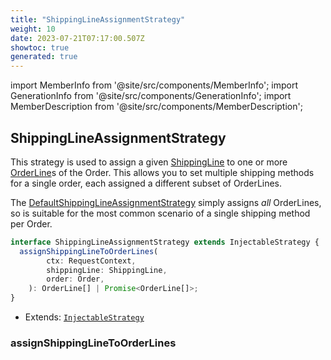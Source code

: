 ```yaml
---
title: "ShippingLineAssignmentStrategy"
weight: 10
date: 2023-07-21T07:17:00.507Z
showtoc: true
generated: true
---
```

<!-- This file was generated from the Vendure source. Do not modify. Instead, re-run the "docs:build" script -->
import MemberInfo from '@site/src/components/MemberInfo';
import GenerationInfo from '@site/src/components/GenerationInfo';
import MemberDescription from '@site/src/components/MemberDescription';


## ShippingLineAssignmentStrategy

<GenerationInfo sourceFile="packages/core/src/config/shipping-method/shipping-line-assignment-strategy.ts" sourceLine="18" packageName="@vendure/core" since="2.0.0" />

This strategy is used to assign a given <a href='/docs/reference/typescript-api/entities/shipping-line#shippingline'>ShippingLine</a> to one or more <a href='/docs/reference/typescript-api/entities/order-line#orderline'>OrderLine</a>s of the Order.
This allows you to set multiple shipping methods for a single order, each assigned a different subset of
OrderLines.

The <a href='/docs/reference/typescript-api/shipping/default-shipping-line-assignment-strategy#defaultshippinglineassignmentstrategy'>DefaultShippingLineAssignmentStrategy</a> simply assigns _all_ OrderLines, so is suitable for the
most common scenario of a single shipping method per Order.

```ts title="Signature"
interface ShippingLineAssignmentStrategy extends InjectableStrategy {
  assignShippingLineToOrderLines(
        ctx: RequestContext,
        shippingLine: ShippingLine,
        order: Order,
    ): OrderLine[] | Promise<OrderLine[]>;
}
```
* Extends: <code><a href='/docs/reference/typescript-api/common/injectable-strategy#injectablestrategy'>InjectableStrategy</a></code>



<div className="members-wrapper">

### assignShippingLineToOrderLines

<MemberInfo kind="method" type="(ctx: <a href='/docs/reference/typescript-api/request/request-context#requestcontext'>RequestContext</a>, shippingLine: <a href='/docs/reference/typescript-api/entities/shipping-line#shippingline'>ShippingLine</a>, order: <a href='/docs/reference/typescript-api/entities/order#order'>Order</a>) => <a href='/docs/reference/typescript-api/entities/order-line#orderline'>OrderLine</a>[] | Promise&#60;<a href='/docs/reference/typescript-api/entities/order-line#orderline'>OrderLine</a>[]&#62;"   />




</div>
